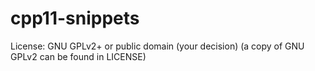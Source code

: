 cpp11-snippets
==============

License: GNU GPLv2+ or public domain (your decision)
         (a copy of GNU GPLv2 can be found in LICENSE)
